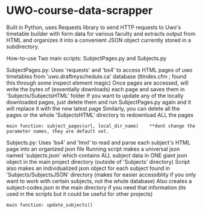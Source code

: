 # UWO-course-data-scrapper
Built in Python, uses Requests library to send HTTP requests to Uwo's timetable builder with form data for various faculty and extracts output from HTML and organizes it into a convenient JSON object currently stored in a subdirectory.


How-to-use
Two main scripts: SubjectPages.py and Subjects.py

SubjectPages.py:
    Uses 'requests' and 'bs4' to access HTML pages of uwo timetables from 'uwo.draftmyschedule.ca' database (ttindex.cfm ; found this through some inspect element magic) 
    Once pages are accessed, will write the bytes of (essentially downloads) each page and saves them in 'Subjects/SubjectsHTML' folder
    If you want to update any of the locally downloaded pages, just delete them and run SubjectPages.py again and it will replace it with the new latest page
    Similarly, you can delete all the pages or the whole 'SubjectsHTML' directory to redownload ALL the pages

    main function: subject_pages(url, local_dir_name)    **dont change the parameter names, they are default set. 

Subjects.py:
    Uses 'bs4' and 'lmxl' to read and parse each subject's HTML page into an organized json file
    Running script makes a universal json named 'subjects.json' which contains ALL subject data in ONE giant json object in the main project directory (outside of 'Subjects' directory)
    Script also makes an individualized json object for each subject found in 'Subjects/SubjectsJSON' directory (makes for easier accessiblity if you only want to work with certain subjects, not the whole database)
    Also creates a subject-codes.json in the main directory if you need that information (its used in the scripts but it could be useful for other projects)

    main function: update_subjects()

